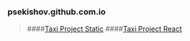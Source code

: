 ### psekishov.github.com.io
>####[Taxi Project Static](http://psekishov.github.io/taxi/ "Static Site Taxi")
>####[Taxi Project React](http://psekishov.github.io/react-taxi/ "React Site Taxi")

